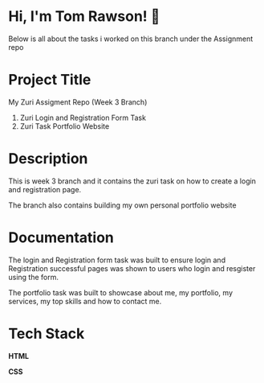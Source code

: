 
# Hi, I'm Tom Rawson! 👋

Below is all about the tasks i worked on this branch under the Assignment repo

# Project Title

 My Zuri Assigment Repo (Week 3 Branch)

 1. Zuri Login and Registration Form Task
 2. Zuri Task Portfolio Website

# Description

This is week 3 branch and it contains the zuri task on how to create a login and registration page.

The branch also contains building my own personal portfolio website

# Documentation

The login and Registration form task was built to ensure login and Registration successful pages was shown to users who login and resgister using the form.

The portfolio task was built to showcase about me, my portfolio, my services, my top skills and how to contact me.

# Tech Stack

**HTML** 

**CSS**
